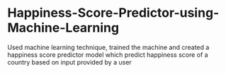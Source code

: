 # Happiness-Score-Predictor-using-Machine-Learning

Used machine learning technique, trained the machine and created a happiness score predictor model which predict happiness score of a country based on input provided by a user
